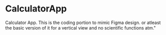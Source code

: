 # CalculatorApp
Calculator App. This is the coding portion to mimic Figma design. or atleast the basic version of it for a vertical view and no scientific functions atm."
